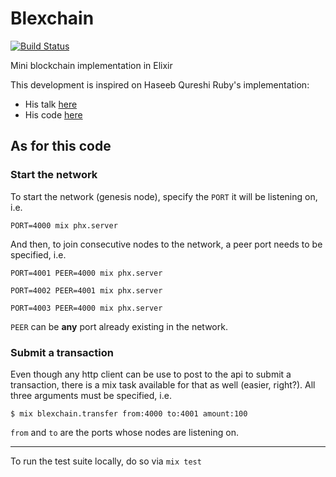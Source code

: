 # Blexchain
[![Build Status](https://travis-ci.org/fdibartolo/blexchain.svg?branch=master)](https://travis-ci.org/fdibartolo/blexchain)

Mini blockchain implementation in Elixir

This development is inspired on Haseeb Qureshi Ruby's implementation:
  * His talk [here](https://www.youtube.com/watch?v=3aJI1ABdjQk)
  * His code [here](https://github.com/Haseeb-Qureshi/lets-build-a-blockchain)


## As for this code

### Start the network

To start the network (genesis node), specify the `PORT` it will be listening on, i.e.

`PORT=4000 mix phx.server`

And then, to join consecutive nodes to the network, a peer port needs to be specified, i.e.

  `PORT=4001 PEER=4000 mix phx.server`

  `PORT=4002 PEER=4001 mix phx.server`

  `PORT=4003 PEER=4000 mix phx.server`

`PEER` can be __any__ port already existing in the network.

### Submit a transaction

Even though any http client can be use to post to the api to submit a transaction, there is a mix task available for that as well (easier, right?). All three arguments must be specified, i.e.

  `$ mix blexchain.transfer from:4000 to:4001 amount:100`

`from` and `to` are the ports whose nodes are listening on.

---

To run the test suite locally, do so via `mix test`
